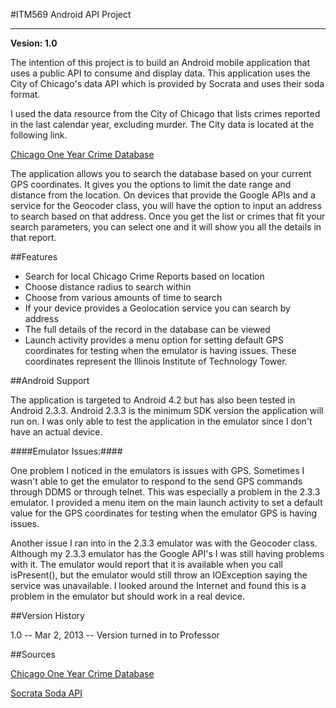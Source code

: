 #ITM569 Android API Project
- - - 

**Vesion: 1.0**

The intention of this project is to build an Android mobile 
application that uses a public API to consume and display data. 
This application uses the City of Chicago's data API which is 
provided by Socrata and uses their soda format.

I used the data resource from the City of Chicago that lists 
crimes reported in the last calendar year, excluding murder. 
The City data is located at the following link.

[Chicago One Year Crime Database](https://data.cityofchicago.org/Public-Safety/Crimes-One-year-prior-to-present/x2n5-8w5q)

The application allows you to search the database based on your 
current GPS coordinates. It gives you the options to limit the date 
range and distance from the location. On devices that provide the 
Google APIs and a service for the Geocoder class, you will have the 
option to input an address to search based on that address. Once 
you get the list or crimes that fit your search parameters, you 
can select one and it will show you all the details in that report.

##Features

+ Search for local Chicago Crime Reports based on location
+ Choose distance radius to search within
+ Choose from various amounts of time to search
+ If your device provides a Geolocation service you can search 
by address
+ The full details of the record in the database can be viewed
+ Launch activity provides a menu option for setting default 
GPS coordinates for testing when the emulator is having issues. 
These coordinates represent the Illinois Institute of Technology 
Tower.   
    
##Android Support

The application is targeted to Android 4.2 but has also been tested 
in Android 2.3.3. Android 2.3.3 is the minimum SDK version the 
application will run on. I was only able to test the application 
in the emulator since I don't have an actual device.

####Emulator Issues:####

One problem I noticed in the emulators is issues with GPS. Sometimes 
I wasn't able to get the emulator to respond to the send GPS commands 
through DDMS or through telnet. This was especially a problem in 
the 2.3.3 emulator. I provided a menu item on the main launch activity 
to set a default value for the GPS coordinates for testing when the 
emulator GPS is having issues.

Another issue I ran into in the 2.3.3 emulator was with the Geocoder 
class. Although my 2.3.3 emulator has the Google API's I was still 
having problems with it. The emulator would report that it is 
available when you call isPresent(), but the emulator would still 
throw an IOException saying the service was unavailable. I looked 
around the Internet and found this is a problem in the emulator but 
should work in a real device.

##Version History

1.0 -- Mar 2, 2013 -- Version turned in to Professor

##Sources

[Chicago One Year Crime Database](https://data.cityofchicago.org/Public-Safety/Crimes-One-year-prior-to-present/x2n5-8w5q)

[Socrata Soda API](http://dev.socrata.com/)